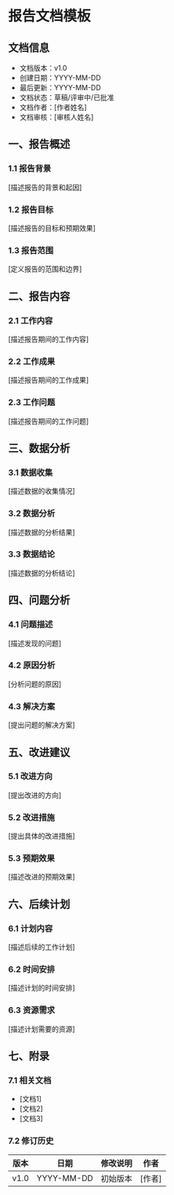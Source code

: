 # 报告文档模板

## 文档信息
- 文档版本：v1.0
- 创建日期：YYYY-MM-DD
- 最后更新：YYYY-MM-DD
- 文档状态：草稿/评审中/已批准
- 文档作者：[作者姓名]
- 文档审核：[审核人姓名]

## 一、报告概述

### 1.1 报告背景
[描述报告的背景和起因]

### 1.2 报告目标
[描述报告的目标和预期效果]

### 1.3 报告范围
[定义报告的范围和边界]

## 二、报告内容

### 2.1 工作内容
[描述报告期间的工作内容]

### 2.2 工作成果
[描述报告期间的工作成果]

### 2.3 工作问题
[描述报告期间的工作问题]

## 三、数据分析

### 3.1 数据收集
[描述数据的收集情况]

### 3.2 数据分析
[描述数据的分析结果]

### 3.3 数据结论
[描述数据的分析结论]

## 四、问题分析

### 4.1 问题描述
[描述发现的问题]

### 4.2 原因分析
[分析问题的原因]

### 4.3 解决方案
[提出问题的解决方案]

## 五、改进建议

### 5.1 改进方向
[提出改进的方向]

### 5.2 改进措施
[提出具体的改进措施]

### 5.3 预期效果
[描述改进的预期效果]

## 六、后续计划

### 6.1 计划内容
[描述后续的工作计划]

### 6.2 时间安排
[描述计划的时间安排]

### 6.3 资源需求
[描述计划需要的资源]

## 七、附录

### 7.1 相关文档
- [文档1]
- [文档2]
- [文档3]

### 7.2 修订历史
| 版本 | 日期 | 修改说明 | 作者 |
|------|------|----------|------|
| v1.0 | YYYY-MM-DD | 初始版本 | [作者] | 